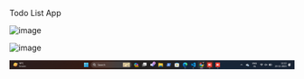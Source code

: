 Todo List App

![image](https://github.com/sr-divya/todo-app/assets/126344404/6072566c-eb2b-484a-9f85-6ec34758f9e8)

![image](https://github.com/sr-divya/todo-app/assets/126344404/3d3814ca-eb70-4b18-a4e8-fa50e512a0aa)

![Alt text](image.png)